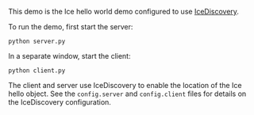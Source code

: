 This demo is the Ice hello world demo configured to use [IceDiscovery][1].

To run the demo, first start the server:

```
python server.py
```

In a separate window, start the client:

```
python client.py
```

The client and server use IceDiscovery to enable the location of the
Ice hello object. See the `config.server` and `config.client` files for
details on the IceDiscovery configuration.

[1]: https://doc.zeroc.com/ice/3.7/ice-plugins/icediscovery
